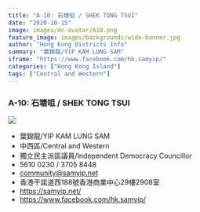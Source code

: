 ```yaml
---
title: "A-10: 石塘咀 / SHEK TONG TSUI"
date: "2020-10-15"
image: images/dc-avatar/A10.png
feature_image: images/backgrounds/wide-banner.jpg
author: "Hong Kong Districts Info"
summary: "葉錦龍/YIP KAM LUNG SAM"
iframe: "https://www.facebook.com/hk.samyip/"
categories: ["Hong Kong Island"]
tags: ["Central and Western"]
---
```


### A-10: 石塘咀 / SHEK TONG TSUI  
![](/images/dc-avatar/A10.png)  

 - 葉錦龍/YIP KAM LUNG SAM  
 - 中西區/Central and Western  
 - 獨立民主派區議員/Independent Democracy Councillor  
 - 5610 0230 / 3705 8448  
 - community@samyip.net  
 - 香港干諾道西188號香港商業中心29樓2908室  
 - https://samyip.net/  
 - https://www.facebook.com/hk.samyip/
